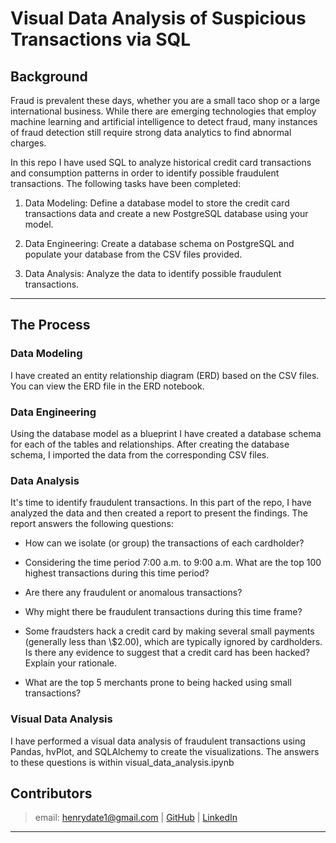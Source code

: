 # Visual Data Analysis of Suspicious Transactions via SQL


## Background

Fraud is prevalent these days, whether you are a small taco shop or a large international business. While there are emerging technologies that employ machine learning and artificial intelligence to detect fraud, many instances of fraud detection still require strong data analytics to find abnormal charges.

In this repo I have used SQL to analyze historical credit card transactions and consumption patterns in order to identify possible fraudulent transactions. The following tasks have been completed:

1. Data Modeling: Define a database model to store the credit card transactions data and create a new PostgreSQL database using your model.

2. Data Engineering: Create a database schema on PostgreSQL and populate your database from the CSV files provided.

3. Data Analysis: Analyze the data to identify possible fraudulent transactions.

---

## The Process

### Data Modeling

I have created an entity relationship diagram (ERD) based on the CSV files. You can view the ERD file in the ERD notebook.

### Data Engineering

Using the database model as a blueprint I have created a database schema for each of the tables and relationships. After creating the database schema, I imported the data from the corresponding CSV files.

### Data Analysis

It's time to identify fraudulent transactions. In this part of the repo, I have analyzed the data and then created a report to present the findings. The report answers the following questions:

* How can we isolate (or group) the transactions of each cardholder?

* Considering the time period 7:00 a.m. to 9:00 a.m. What are the top 100 highest transactions during this time period?

* Are there any fraudulent or anomalous transactions?

* Why might there be fraudulent transactions during this time frame?

* Some fraudsters hack a credit card by making several small payments (generally less than \\$2.00), which are typically ignored by cardholders. Is there any evidence to suggest that a credit card has been hacked? Explain your rationale.

* What are the top 5 merchants prone to being hacked using small transactions?


### Visual Data Analysis 

I have performed a visual data analysis of fraudulent transactions using Pandas, hvPlot, and SQLAlchemy to create the visualizations. The answers to these questions is within visual_data_analysis.ipynb

## Contributors
> email: henrydate1@gmail.com |
> [GitHub](https://github.com/henrydate) |
> [LinkedIn](https://www.linkedin.com/in/henry-date-9356351a4/)

---

